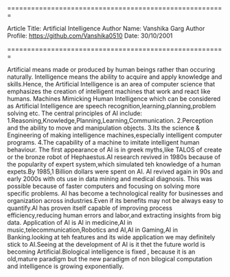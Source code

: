 
=======================================================

Article Title: Artificial Intelligence
Author Name: Vanshika Garg
Author Profile: https://github.com/Vanshika0510
Date: 30/10/2001

=======================================================

<Write-Your-Complete-Tech-Article-Here>
Artificial means made or produced by human beings rather than occuring naturally. Intelligence means the ability to acquire and apply knowledge and skills.Hence, the Artificial Intelligence is an area of computer science that emphasizes the creation of intelligent machines that work and react like humans.
Machines Mimicking Human Intelligence which can be considered as Artificial Intelligence are speech recognition,learning,planning,problem solving etc.
The central principles of AI include:
1.Reasoning,Knowledge,Planning,Learning,Communication.
2.Perception and the ability to move and manipulation objects.
3.Its the science & Engineering of making intelligence machines,especially intelligent computer programs.
4.The capability of a machine to imitate intelligent human behaviour.
The first appearance of AI is in greek myths,like TALOS of create or the bronze robot of Hephaestus.AI research revived in 1980s because of the popularity of expert system,which simulated
teh knowledge of a human expets.By 1985,1 Billion dollars were spent on AI. AI revived again in 90s and early 2000s with ots use in data mining and medical diagnosis. This was possible because of faster computers and focusing on solving more specific problems.
AI has become a technological reality for businesses and organization across industries.Even if its benefits may not be always easy to quantify.AI has proven itself capable of improving process efficiency,reducing human errors and labor,and extracting insights from
big data.
Application of AI is AI in medicine,AI in music,telecommunication,Robotics and AI,AI in Gaming,AI in Banking.looking at teh features and its wide application we may definitely stick to
AI.Seeing at the development of AI is it thet the future world is becoming Artificial.Biological intelligence is fixed , because it is an old,mature paradigm but the new paradigm of non bilogical 
computation and intelligence is growing exponentially.
